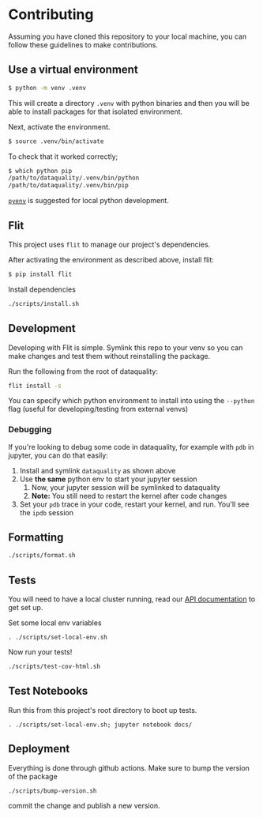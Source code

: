 # Contributing

Assuming you have cloned this repository to your local machine, you can follow these guidelines to make contributions.

## Use a virtual environment

```sh
$ python -m venv .venv
```

This will create a directory `.venv` with python binaries and then you will be able to install packages for that isolated environment.

Next, activate the environment.

```sh
$ source .venv/bin/activate
```

To check that it worked correctly;

```sh
$ which python pip
/path/to/dataquality/.venv/bin/python
/path/to/dataquality/.venv/bin/pip
```

[`pyenv`](https://github.com/pyenv/pyenv) is suggested for local python development.

## Flit

This project uses `flit` to manage our project's dependencies.

After activating the environment as described above, install flit:

```sh
$ pip install flit
```

Install dependencies

```sh
./scripts/install.sh
```

## Development
Developing with Flit is simple. Symlink this repo to your venv so you can make changes
and test them without reinstalling the package.

Run the following from the root of dataquality:
```sh
flit install -s
```

You can specify which python environment to install into using the `--python` flag
(useful for developing/testing from external venvs)

### Debugging
If you're looking to debug some code in dataquality, for example with `pdb` in jupyter,
you can do that easily:
1. Install and symlink `dataquality` as shown above
2. Use **the same** python env to start your jupyter session
   1. Now, your jupyter session will be symlinked to dataquality
   2. **Note:** You still need to restart the kernel after code changes
3. Set your `pdb` trace in your code, restart your kernel, and run. You'll see the `ipdb` session

## Formatting

```sh
./scripts/format.sh
```

## Tests

You will need to have a local cluster running, read our [API documentation](https://github.com/rungalileo/api/blob/main/CONTRIBUTING.md) to get set up.

Set some local env variables

```
. ./scripts/set-local-env.sh
```

Now run your tests!

```sh
./scripts/test-cov-html.sh
```


## Test Notebooks

Run this from this project's root directory to boot up tests.

```
. ./scripts/set-local-env.sh; jupyter notebook docs/
```


## Deployment

Everything is done through github actions. Make sure to bump the version of the package

```
./scripts/bump-version.sh
```

commit the change and publish a new version.

